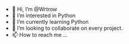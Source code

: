 - 👋 Hi, I’m @Wrtrow
- 👀 I’m interested in Python
- 🌱 I’m currently learning Python
- 💞️ I’m looking to collaborate on every project.
- 📫 How to reach me ...

<!---
Wrtrow/Wrtrow is a ✨ special ✨ repository because its `README.md` (this file) appears on your GitHub profile.
You can click the Preview link to take a look at your changes.
--->
